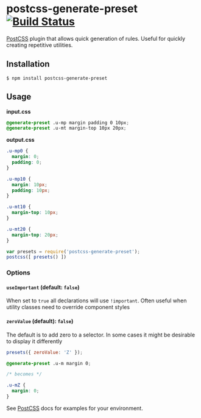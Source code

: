 # postcss-generate-preset [![Build Status][ci-img]][ci]

[PostCSS] plugin that allows quick generation of rules. Useful for quickly creating repetitive utilities.

[PostCSS]: https://github.com/postcss/postcss
[ci-img]:  https://travis-ci.org/simonsmith/postcss-generate-preset.svg
[ci]:      https://travis-ci.org/simonsmith/postcss-generate-preset

## Installation

``` console
$ npm install postcss-generate-preset
```

## Usage

**input.css**

``` css
@generate-preset .u-mp margin padding 0 10px;
@generate-preset .u-mt margin-top 10px 20px;
```

**output.css**

``` css
.u-mp0 {
  margin: 0;
  padding: 0;
}

.u-mp10 {
  margin: 10px;
  padding: 10px;
}

.u-mt10 {
  margin-top: 10px;
}

.u-mt20 {
  margin-top: 20px;
}
```

``` js
var presets = require('postcss-generate-preset');
postcss([ presets() ])
```

### Options

#### `useImportant` (default: `false`)

When set to `true` all declarations will use `!important`. Often useful when utility classes need to override component styles

#### `zeroValue` (default): `false`)

The default is to add zero to a selector. In some cases it might be desirable to display it differently

``` js
presets({ zeroValue: 'Z' });
```

``` css
@generate-preset .u-m margin 0;

/* becomes */

.u-mZ {
  margin: 0;
}
```


See [PostCSS] docs for examples for your environment.
